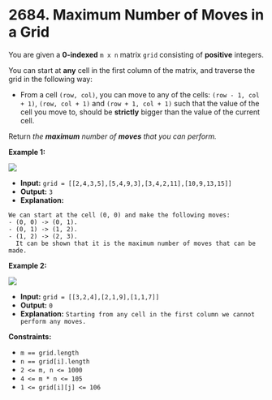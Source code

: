 # 2684. Maximum Number of Moves in a Grid

You are given a **0-indexed** `m x n` matrix `grid` consisting of **positive** integers.

You can start at **any** cell in the first column of the matrix, and traverse the grid in the following way:

*   From a cell `(row, col)`, you can move to any of the cells: `(row - 1, col + 1)`, `(row, col + 1)` and `(row + 1, col + 1)` such that the value of the cell you move to, should be **strictly** bigger than the value of the current cell.

Return _the **maximum** number of **moves** that you can perform._

**Example 1:**

![](https://assets.leetcode.com/uploads/2023/04/11/yetgriddrawio-10.png)

* **Input:** `grid = [[2,4,3,5],[5,4,9,3],[3,4,2,11],[10,9,13,15]]`
* **Output:** `3`
* **Explanation:**
```
We can start at the cell (0, 0) and make the following moves:
- (0, 0) -> (0, 1).
- (0, 1) -> (1, 2).
- (1, 2) -> (2, 3).
  It can be shown that it is the maximum number of moves that can be made.
```

**Example 2:**

![](https://assets.leetcode.com/uploads/2023/04/12/yetgrid4drawio.png)
* **Input:** `grid = [[3,2,4],[2,1,9],[1,1,7]]`
* **Output:** `0`
* **Explanation:** `Starting from any cell in the first column we cannot perform any moves.`

**Constraints:**

*   `m == grid.length`
*   `n == grid[i].length`
*   `2 <= m, n <= 1000`
*   `4 <= m * n <= 105`
*   `1 <= grid[i][j] <= 106`
